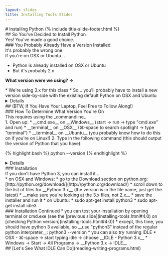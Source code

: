 ```yaml
---
layout: slides
title: Installing Tools Slides
---
```

<section markdown="block" class="title-slide">
#  Installing Python
{% include title-slide-footer.html %}
</section>

<section markdown="block">
##  So You've Decided to Install Python 
<aside>Yes!  You've made a good choice.</aside>
</section>

<section markdown="block">
###  You Probably Already Have a Version Installed
<aside>It's probably the wrong one</aside>
If you're on OSX or Ubuntu...

* Python is already installed on OSX or Ubuntu
* But it's probably 2.x

__What version were we using? &rarr;__

<div class="incremental" markdown="block">
* We're using 3.x for this class
* So... you'll probably have to install a new version side-by-side with the existing default Python on OSX and Ubuntu
</div>
<details>
QUESTION - What version are we using in class?
</details>
</section>

<section markdown="block">
##  (BTW, If You Have Your Laptop, Feel Free to Follow Along!)
</section>

<section markdown="block">
###  How To Determine What Version You're On
<aside markdown="block">
This requires using the _commandline_
</aside>
1. Open up:
	* __cmd.exe__ on __Windows__ (start &rarr; run &rarr; type "cmd.exe" and run)
	* __terminal__ on __OSX__ (&#8984;-space to search spotlight &rarr; type "terminal")
	* __terminal__ on __Ubuntu__ (you probably know how to do this on if you're on Linux!)
2. Type in the following command (this should output the version of Python that you have):

{% highlight bash %}
python --version
{% endhighlight %}

<details>
DEMO - starting terminal
DEMO - show Python version
</details>
</section>

<section markdown="block">
###  Installation
<aside>If you don't have Python 3, you can install it...</aside>
* on OSX and Windows:
	* go to the Download section on python.org: [http://python.org/download/](http://python.org/download/)
	* scroll down to the list of files for __Python 3.x__  (the version is in the file name, just get the latest)
	* __make sure you're looking at the 3.x files, not 2.x__
	* save the installer and run it
* on Ubuntu:
	* sudo apt-get install python3
	* sudo apt-get install idle3
</section>

<section markdown="block">
###  Installation Continued
* you can test your installation by opening terminal or cmd.exe (see the [previous slide](installing-tools.html#4.0) on [checking Python version](installing-tools.html#4.0))
* except, this time, you should have python 3 available, so __use "python3" instead of the regular python interpreter__: python3 --version
* you can also try running IDLE
	* OSX - &#8984;-space &rarr; start typing idle &rarr; choose __IDLE - Python 3.x__
	* Windows &rarr; Start &rarr; All Programs &rarr; __Python 3.x &rarr; IDLE__
</section>

<section markdown="block">
##  [Let's See What IDLE Can Do](reading-writing-programs.html)
</section>

